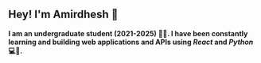 ## Hey! I'm Amirdhesh 👋
**I am an undergraduate student (2021-2025) 🧑‍🎓. I have been constantly learning and building web applications and APIs using _React_ and _Python_ 💻🚀.**

<!--
**Amirdhesh/Amirdhesh** is a ✨ _special_ ✨ repository because its `README.md` (this file) appears on your GitHub profile.

Here are some ideas to get you started:

- 🔭 I’m currently working on ...
- 🌱 I’m currently learning ...
- 👯 I’m looking to collaborate on ...
- 🤔 I’m looking for help with ...
- 💬 Ask me about ...
- 📫 How to reach me: ...
- 😄 Pronouns: ...
- ⚡ Fun fact: ...
-->

